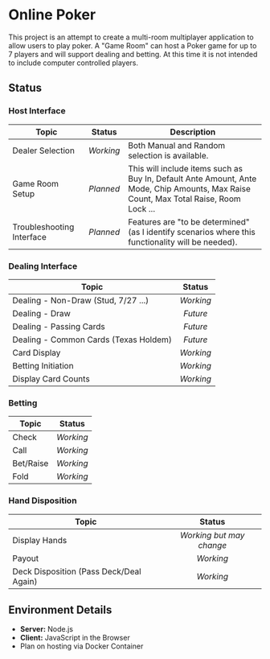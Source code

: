 # Online Poker

This project is an attempt to create a multi-room multiplayer application to allow users to play poker.  A "Game Room" can host a Poker game for up to 7 players and will support dealing and betting.  At this time it is not intended to include computer controlled players.

## Status

### Host Interface

| Topic | Status | Description |
| --- | :---: | --- |
| Dealer Selection | *Working* | Both Manual and Random selection is available. |
| Game Room Setup | *Planned* | This will include items such as Buy In, Default Ante Amount, Ante Mode, Chip Amounts, Max Raise Count, Max Total Raise, Room Lock ...
| Troubleshooting Interface | *Planned* | Features are "to be determined" (as I identify scenarios where this functionality will be needed).

### Dealing Interface

| Topic | Status |
| --- | :---: |
| Dealing - Non-Draw (Stud, 7/27 ...) | *Working* |
| Dealing - Draw | *Future* |
| Dealing - Passing Cards | *Future* |
| Dealing - Common Cards (Texas Holdem) | *Future* |
| Card Display | *Working* |
| Betting Initiation | *Working* |
| Display Card Counts | *Working* |

### Betting

| Topic | Status |
| --- | :---: |
| Check | *Working* |
| Call | *Working* |
| Bet/Raise | *Working* |
| Fold | *Working* |

### Hand Disposition

| Topic | Status |
| --- | :---: |
| Display Hands | *Working but may change* |
| Payout | *Working* |
| Deck Disposition (Pass Deck/Deal Again) | *Working* |

## Environment Details

- **Server:** Node.js
- **Client:** JavaScript in the Browser
- Plan on hosting via Docker Container
